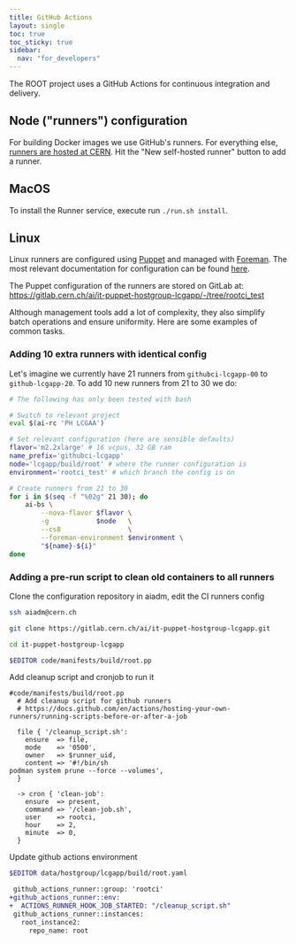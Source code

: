 ```yaml
---
title: GitHub Actions
layout: single
toc: true
toc_sticky: true
sidebar:
  nav: "for_developers"
---
```


The ROOT project uses a GitHub Actions for continuous integration and delivery.

## Node ("runners") configuration

For building Docker images we use GitHub's runners.
For everything else, [runners are hosted at CERN](https://github.com/root-project/root/settings/actions/runners).
Hit the "New self-hosted runner" button to add a runner.

## MacOS

To install the Runner service, execute run `./run.sh install`.

## Linux

Linux runners are configured using [Puppet](https://www.puppet.com/docs/puppet/5.5/puppet_index.html)
and managed with [Foreman](https://theforeman.org/). The most relevant
documentation for configuration can be found [here](https://configdocs.web.cern.ch/index.html).

The Puppet configuration of the runners are stored on GitLab at:
https://gitlab.cern.ch/ai/it-puppet-hostgroup-lcgapp/-/tree/rootci_test

Although management tools add a lot of complexity, they also simplify batch
operations and ensure uniformity. Here are some examples of common tasks.

### Adding 10 extra runners with identical config

Let's imagine we currently have 21 runners from `githubci-lcgapp-00` to
`github-lcgapp-20`. To add 10 new runners from 21 to 30 we do:

```bash
# The following has only been tested with bash

# Switch to relevant project
eval $(ai-rc 'PH LCGAA')

# Set relevant configuration (here are sensible defaults)
flavor='m2.2xlarge' # 16 vcpus, 32 GB ram
name_prefix='githubci-lcgapp'
node='lcgapp/build/root' # where the runner configuration is
environment='rootci_test' # which branch the config is on

# Create runners from 21 to 30
for i in $(seq -f "%02g" 21 30); do
    ai-bs \
        --nova-flavor $flavor \
        -g            $node   \
        --cs8                 \
        --foreman-environment $environment \
        "${name}-${i}"
done
```


### Adding a pre-run script to clean old containers to all runners

Clone the configuration repository in aiadm, edit the CI runners config

```sh
ssh aiadm@cern.ch

git clone https://gitlab.cern.ch/ai/it-puppet-hostgroup-lcgapp.git

cd it-puppet-hostgroup-lcgapp

$EDITOR code/manifests/build/root.pp
```

Add cleanup script and cronjob to run it
```puppet
#code/manifests/build/root.pp
  # Add cleanup script for github runners
  # https://docs.github.com/en/actions/hosting-your-own-runners/running-scripts-before-or-after-a-job

  file { '/cleanup_script.sh':
    ensure  => file,
    mode    => '0500',
    owner   => $runner_uid,
    content => '#!/bin/sh
podman system prune --force --volumes',
  }

  -> cron { 'clean-job':
    ensure  => present,
    command => '/clean-job.sh',
    user    => rootci,
    hour    => 2,
    minute  => 0,
  }
```

Update github actions environment

```sh
$EDITOR data/hostgroup/lcgapp/build/root.yaml
```

```diff
 github_actions_runner::group: 'rootci'
+github_actions_runner::env:
+  ACTIONS_RUNNER_HOOK_JOB_STARTED: "/cleanup_script.sh"
 github_actions_runner::instances:
   root_instance2:
     repo_name: root
```
